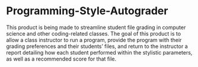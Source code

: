# Programming-Style-Autograder

This product is being made to streamline student file grading in computer science and other coding-related classes. 
The goal of this product is to allow a class instructor to run a program, provide the program with their grading preferences and their students’ files, and return to the instructor a report detailing how each student performed within the stylistic parameters, as well as a recommended score for that file.

